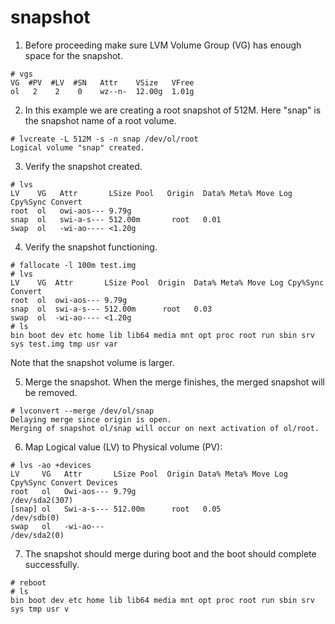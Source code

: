 snapshot
========

1. Before proceeding make sure LVM Volume Group (VG) has enough space for the snapshot.
```
# vgs
VG  #PV  #LV  #SN   Attr    VSize   VFree
ol   2    2    0    wz--n-  12.00g  1.01g
```

2. In this example we are creating a root snapshot of 512M. Here "snap" is the snapshot name of a root volume.
```
# lvcreate -L 512M -s -n snap /dev/ol/root
Logical volume "snap" created.
```

3. Verify the snapshot created.
```
# lvs
LV    VG   Attr       LSize Pool   Origin  Data% Meta% Move Log Cpy%Sync Convert
root  ol   owi-aos--- 9.79g
snap  ol   swi-a-s--- 512.00m       root   0.01
swap  ol   -wi-ao---- <1.20g
```

4. Verify the snapshot functioning.
```
# fallocate -l 100m test.img
# lvs
LV    VG  Attr       LSize Pool  Origin  Data% Meta% Move Log Cpy%Sync Convert
root  ol  owi-aos--- 9.79g
snap  ol  swi-a-s--- 512.00m      root   0.03
swap  ol  -wi-ao---- <1.20g
# ls
bin boot dev etc home lib lib64 media mnt opt proc root run sbin srv sys test.img tmp usr var
```
Note that the snapshot volume is larger.

5. Merge the snapshot. When the merge finishes, the merged snapshot will be removed.
```
# lvconvert --merge /dev/ol/snap
Delaying merge since origin is open.
Merging of snapshot ol/snap will occur on next activation of ol/root.
```

6. Map Logical value (LV) to Physical volume (PV):
```
# lvs -ao +devices
LV     VG   Attr       LSize Pool  Origin Data% Meta% Move Log Cpy%Sync Convert Devices
root   ol   Owi-aos--- 9.79g                                                   /dev/sda2(307)
[snap] ol   Swi-a-s--- 512.00m      root   0.05                                /dev/sdb(0)
swap   ol   -wi-ao---                                                          /dev/sda2(0)
```

7. The snapshot should merge during boot and the boot should complete successfully.
```
# reboot
# ls
bin boot dev etc home lib lib64 media mnt opt proc root run sbin srv sys tmp usr v
```
